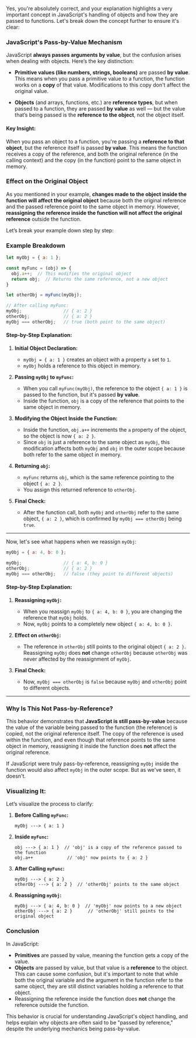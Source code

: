 Yes, you're absolutely correct, and your explanation highlights a very important concept in JavaScript's handling of objects and how they are passed to functions. Let's break down the concept further to ensure it's clear:

### **JavaScript's Pass-by-Value Mechanism**

JavaScript **always passes arguments by value**, but the confusion arises when dealing with objects. Here’s the key distinction:

- **Primitive values (like numbers, strings, booleans)** are passed **by value**. This means when you pass a primitive value to a function, the function works on a **copy** of that value. Modifications to this copy don't affect the original value.

- **Objects** (and arrays, functions, etc.) are **reference types**, but when passed to a function, they are passed **by value** as well — but the value that’s being passed is the **reference to the object**, not the object itself.

#### **Key Insight:**
When you pass an object to a function, you're passing a **reference to that object**, but the reference itself is passed **by value**. This means the function receives a copy of the reference, and both the original reference (in the calling context) and the copy (in the function) point to the same object in memory.

### **Effect on the Original Object**

As you mentioned in your example, **changes made to the object inside the function will affect the original object** because both the original reference and the passed reference point to the same object in memory. However, **reassigning the reference inside the function will not affect the original reference** outside the function.

Let’s break your example down step by step:

### **Example Breakdown**

```javascript
let myObj = { a: 1 };

const myFunc = (obj) => {
  obj.a++;  // This modifies the original object
  return obj;  // Returns the same reference, not a new object
}

let otherObj = myFunc(myObj);

// After calling myFunc:
myObj;                // { a: 2 }
otherObj;             // { a: 2 }
myObj === otherObj;   // true (both point to the same object)
```

#### **Step-by-Step Explanation:**

1. **Initial Object Declaration:**
   - `myObj = { a: 1 }` creates an object with a property `a` set to `1`.
   - `myObj` holds a reference to this object in memory.

2. **Passing `myObj` to `myFunc`:**
   - When you call `myFunc(myObj)`, the reference to the object `{ a: 1 }` is passed to the function, but it's passed **by value**.
   - Inside the function, `obj` is a copy of the reference that points to the same object in memory.
   
3. **Modifying the Object Inside the Function:**
   - Inside the function, `obj.a++` increments the `a` property of the object, so the object is now `{ a: 2 }`.
   - Since `obj` is just a reference to the same object as `myObj`, this modification affects both `myObj` and `obj` in the outer scope because both refer to the same object in memory.

4. **Returning `obj`:**
   - `myFunc` returns `obj`, which is the same reference pointing to the object `{ a: 2 }`.
   - You assign this returned reference to `otherObj`.
   
5. **Final Check:**
   - After the function call, both `myObj` and `otherObj` refer to the same object, `{ a: 2 }`, which is confirmed by `myObj === otherObj` being `true`.

---

Now, let's see what happens when we reassign `myObj`:

```javascript
myObj = { a: 4, b: 0 };

myObj;                // { a: 4, b: 0 }
otherObj;             // { a: 2 }
myObj === otherObj;   // false (they point to different objects)
```

#### **Step-by-Step Explanation:**

1. **Reassigning `myObj`:**
   - When you reassign `myObj` to `{ a: 4, b: 0 }`, you are changing the reference that `myObj` holds.
   - Now, `myObj` points to a completely new object `{ a: 4, b: 0 }`.

2. **Effect on `otherObj`:**
   - The reference in `otherObj` still points to the original object `{ a: 2 }`. Reassigning `myObj` does **not** change `otherObj` because `otherObj` was never affected by the reassignment of `myObj`.

3. **Final Check:**
   - Now, `myObj === otherObj` is `false` because `myObj` and `otherObj` point to different objects.

---

### **Why Is This Not Pass-by-Reference?**

This behavior demonstrates that **JavaScript is still pass-by-value** because the value of the variable being passed to the function (the reference) is copied, not the original reference itself. The copy of the reference is used within the function, and even though that reference points to the same object in memory, reassigning it inside the function does **not** affect the original reference.

If JavaScript were truly pass-by-reference, reassigning `myObj` inside the function would also affect `myObj` in the outer scope. But as we've seen, it doesn't.

### **Visualizing It:**

Let’s visualize the process to clarify:

1. **Before Calling `myFunc`:**
   ```
   myObj ---> { a: 1 }
   ```

2. **Inside `myFunc`:**
   ```
   obj ---> { a: 1 }  // 'obj' is a copy of the reference passed to the function
   obj.a++             // 'obj' now points to { a: 2 }
   ```

3. **After Calling `myFunc`:**
   ```
   myObj ---> { a: 2 }
   otherObj ---> { a: 2 }  // 'otherObj' points to the same object
   ```

4. **Reassigning `myObj`:**
   ```
   myObj ---> { a: 4, b: 0 }  // 'myObj' now points to a new object
   otherObj ---> { a: 2 }      // 'otherObj' still points to the original object
   ```

### **Conclusion**

In JavaScript:

- **Primitives** are passed by value, meaning the function gets a copy of the value.
- **Objects** are passed by value, but that value is a **reference** to the object. This can cause some confusion, but it's important to note that while both the original variable and the argument in the function refer to the same object, they are still distinct variables holding a reference to that object.
- Reassigning the reference inside the function does **not** change the reference outside the function.

This behavior is crucial for understanding JavaScript's object handling, and helps explain why objects are often said to be "passed by reference," despite the underlying mechanics being pass-by-value.
